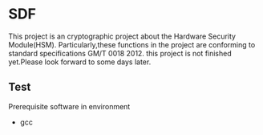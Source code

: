 # SDF

This project is an cryptographic project about the  Hardware Security Module(HSM).
Particularly,these functions in the project are conforming to standard specifications GM/T 0018 2012. 
this project is not finished yet.Please look forward to some days later.


## Test

Prerequisite software in environment
- gcc
